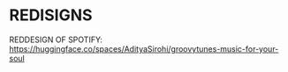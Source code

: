 # REDISIGNS
REDDESIGN OF SPOTIFY:
https://huggingface.co/spaces/AdityaSirohi/groovytunes-music-for-your-soul
